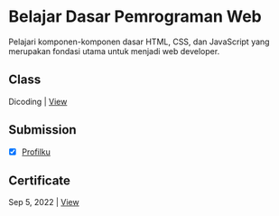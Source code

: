 # Belajar Dasar Pemrograman Web
Pelajari komponen-komponen dasar HTML, CSS, dan JavaScript yang merupakan fondasi utama untuk menjadi web developer.

## Class
Dicoding | [View](https://www.dicoding.com/academies/123)

## Submission
- [x] [Profilku](https://github.com/achmadhadikurnia/profilku-dicoding-submission)

## Certificate
Sep 5, 2022 | [View](https://www.dicoding.com/certificates/ERZRM61YQPYV)

